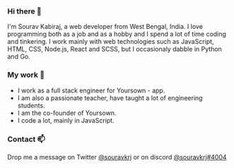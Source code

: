### Hi there 👋

I'm Sourav Kabiraj, a web developer from West Bengal, India. I love programming both as a job and as a hobby and I spend a lot of time coding and tinkering. I work mainly with web technologies such as JavaScript, HTML, CSS, Node.js, React and SCSS, but I occasionaly dabble in Python and Go.

### My work 🔭
- I work as a full stack engineer for Yoursown - app.
- I am also a passionate teacher, have taught a lot of engineering students.
- I am the co-founder of Yoursown.
- I code a lot, mainly in JavaScript.

### Contact 📫
Drop me a message on Twitter [@souravkrj](https://twitter.com/souravkrj) or on discord [@souravkrj#4004](https://discord.com/channels/souravkrj#4004)
